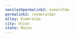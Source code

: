```yaml
---
﻿nonslashpermalink2: esmeralda
permalink2: /esmeralda/
alley: Esmeralda
city: Union
state: Maine
---
```

